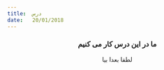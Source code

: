 ```yaml
---
title:  درس
date:   20/01/2018
---
```


### <center>ما در این درس کار می کنیم</center>
<center>لطفا بعدا بیا</center>